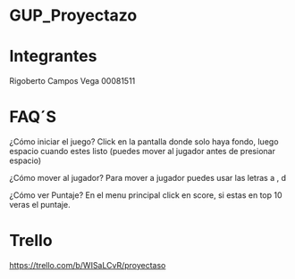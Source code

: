 # GUP_Proyectazo

# Integrantes
Rigoberto Campos Vega 00081511

# FAQ´S
¿Cómo iniciar el juego?
Click en la pantalla donde solo haya fondo, luego espacio cuando estes listo
(puedes mover al jugador antes de presionar espacio)

¿Cómo mover al jugador?
Para mover a jugador puedes usar las letras a , d

¿Cómo ver Puntaje?
En el menu principal click en score, si estas en top 10 veras el puntaje.

# Trello
https://trello.com/b/WISaLCvR/proyectaso

